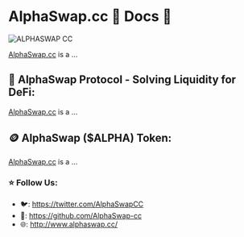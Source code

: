 # AlphaSwap.cc 🔻 Docs 📓

![ALPHASWAP CC](https://user-images.githubusercontent.com/113842155/198296180-945d5836-d7f3-4853-bd68-5fef7c8571b8.png)

[AlphaSwap.cc](https://alphaswap.cc) is a ...

## 🏦 AlphaSwap Protocol - Solving Liquidity for DeFi:

[AlphaSwap.cc](https://alphaswap.cc) is a ...

## 🪙 AlphaSwap ($ALPHA) Token:

[AlphaSwap.cc](https://alphaswap.cc) is a ...

### ⭐️ Follow Us:

- 🐦: https://twitter.com/AlphaSwapCC
- 👾: https://github.com/AlphaSwap-cc
- 🌐: http://www.alphaswap.cc/
 
